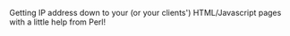 Getting IP address down to your (or your clients') HTML/Javascript pages with a little help from Perl!
